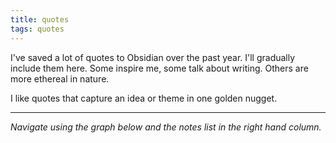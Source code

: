 ```yaml
---
title: quotes
tags: quotes
---
```


I've saved a lot of quotes to Obsidian over the past year. I'll gradually include them here. Some inspire me, some talk about writing. Others are more ethereal in nature.

I like quotes that capture an idea or theme in one golden nugget.

---

*Navigate using the graph below and the notes list in the right hand column.*